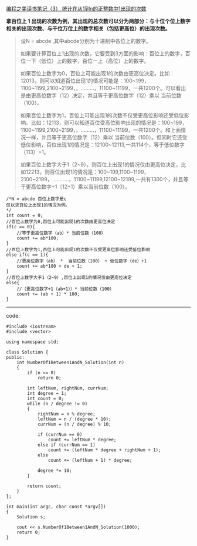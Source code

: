 [编程之美读书笔记（3） 统计在从1到n的正整数中1出现的次数](http://blog.csdn.net/sjf0115/article/details/8600599)

**拿百位上 1 出现的次数为例，其出现的总次数可以分为两部分：与十位个位上数字相关的出现次数、与千位万位上的数字相关（包括更高位）的出现次数。**

> 设N = abcde ,其中abcde分别为十进制中各位上的数字。
>
> 如果要计算百位上1出现的次数，它要受到3方面的影响：百位上的数字，百位一下（低位）上的数字，百位一上（高位）上的数字。
>
> 如果百位上数字为0，百位上可能出现1的次数由更高位决定。比如：12013，则可以知道百位出现1的情况可能是：100~199，1100~1199,2100~2199，，.........，11100~11199，一共1200个。可以看出是由更高位数字（12）决定，并且等于更高位数字（12）乘以 当前位数（100）。
>
> 如果百位上数字为1，百位上可能出现1的次数不仅受更高位影响还受低位影响。比如：12113，则可以知道百位受高位影响出现的情况是：100~199，1100~1199,2100~2199，，.........，11100~11199，一共1200个。和上面情况一样，并且等于更高位数字（12）乘以 当前位数（100）。但同时它还受低位影响，百位出现1的情况是：12100~12113,一共114个，等于低位数字（113）+1。
>  
> 如果百位上数字大于1（2~9），则百位上出现1的情况仅由更高位决定，比如12213，则百位出现1的情况是：100~199,1100~1199，2100~2199，...........，11100~11199,12100~12199,一共有1300个，并且等于更高位数字+1（12+1）乘以当前位数（100）。

```
/*N = abcde 百位上数字是c
仅以求百位上出现1的情况为例。
*/  
int count = 0;  
//百位上数字为0,百位上可能出现1的次数由更高位决定  
if(c == 0){  
    //等于更高位数字（ab）* 当前位数（100）  
    count += ab*100;  
}  
//百位上数字为1,百位上可能出现1的次数不仅受更高位影响还受低位影响  
else if(c == 1){  
    //更高位数字（ab） *  当前位数（100） + 低位数字（de）+1  
    count += ab*100 + de + 1;  
}  
//百位上数字大于1（2~9）,百位上出现1的情况仅由更高位决定  
else{  
    //（更高位数字+1（ab+1））* 当前位数（100）  
    count += (ab + 1) * 100;  
}
```

---

code:

```
#include <iostream>
#include <vector>

using namespace std;

class Solution {
public:
    int NumberOf1Between1AndN_Solution(int n)
    {
        if (n <= 0)
            return 0;

        int leftNum, rightNum, currNum;
        int degree = 1;
        int count = 0;
        while (n / degree != 0)
        {
            rightNum = n % degree;
            leftNum = n / (degree * 10);
            currNum = (n / degree) % 10;

            if (currNum == 0)
                count += leftNum * degree;
            else if (currNum == 1)
                count += (leftNum * degree + rightNum + 1);
            else
                count += (leftNum + 1) * degree;

            degree *= 10;
        }

        return count;
    }
};

int main(int argc, char const *argv[])
{
    Solution s;

    cout << s.NumberOf1Between1AndN_Solution(1000);
    return 0;
}
```
